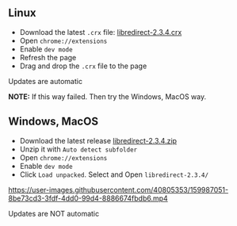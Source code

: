## Linux

- Download the latest `.crx` file: [libredirect-2.3.4.crx](https://github.com/libredirect/libredirect/releases/download/v2.3.4/libredirect-2.3.4.crx)
- Open `chrome://extensions`
- Enable `dev mode`
- Refresh the page
- Drag and drop the `.crx` file to the page

Updates are automatic

**NOTE:** If this way failed. Then try the Windows, MacOS way.

## Windows, MacOS

- Download the latest release [libredirect-2.3.4.zip](https://github.com/libredirect/libredirect/releases/download/v2.3.4/libredirect-2.3.4.zip)
- Unzip it with `Auto detect subfolder`
- Open `chrome://extensions`
- Enable `dev mode`
- Click `Load unpacked`. Select and Open `libredirect-2.3.4/`

https://user-images.githubusercontent.com/40805353/159987051-8be73cd3-3fdf-4dd0-99d4-8886674fbdb6.mp4

Updates are NOT automatic
